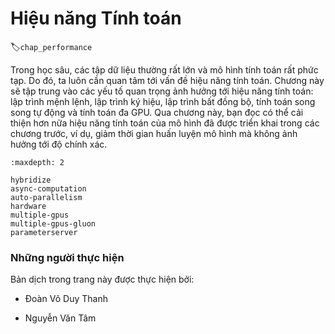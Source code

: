 <!-- ===================== Bắt đầu dịch Phần 1 ==================== -->

<!--
# Computational Performance
-->

# Hiệu năng Tính toán
:label:`chap_performance`

<!--
In deep learning, datasets are usually large and model computation is complex. Therefore, we are always very concerned about computing performance. This chapter will focus on the important factors that affect computing performance: imperative programming, symbolic programming, asynchronous programing, automatic parallel computation, and multi-GPU computation. By studying this chapter, you should be able to further improve the computing performance of the models that have been implemented in the previous chapters, for example, by reducing the model training time without affecting the accuracy of the model.
-->

Trong học sâu, các tập dữ liệu thường rất lớn và mô hình tính toán rất phức tạp.
Do đó, ta luôn cần quan tâm tới vấn đề hiệu năng tính toán.
Chương này sẽ tập trung vào các yếu tố quan trọng ảnh hưởng tới hiệu năng tính toán: lập trình mệnh lệnh, lập trình ký hiệu, lập trình bất đồng bộ, tính toán song song tự động và tính toán đa GPU.
Qua chương này, bạn đọc có thể cải thiện hơn nữa hiệu năng tính toán của mô hình đã được triển khai trong các chương trước, ví dụ, giảm thời gian huấn luyện mô hình mà không ảnh hưởng tới độ chính xác.

```toc
:maxdepth: 2

hybridize
async-computation
auto-parallelism
hardware
multiple-gpus
multiple-gpus-gluon
parameterserver
```

<!-- ===================== Kết thúc dịch Phần 1 ==================== -->

### Những người thực hiện
Bản dịch trong trang này được thực hiện bởi:
<!--
Tác giả của mỗi Pull Request điền tên mình và tên những người review mà bạn thấy
hữu ích vào từng phần tương ứng. Mỗi dòng một tên, bắt đầu bằng dấu `*`.

Lưu ý:
* Nếu reviewer không cung cấp tên, bạn có thể dùng tên tài khoản GitHub của họ
với dấu `@` ở đầu. Ví dụ: @aivivn.
-->

* Đoàn Võ Duy Thanh
<!-- Phần 1 -->
* Nguyễn Văn Tâm
